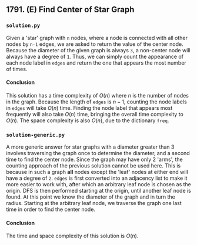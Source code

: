 ## 1791. (E) Find Center of Star Graph

### `solution.py`
Given a 'star' graph with `n` nodes, where a node is connected with all other nodes by `n-1` edges, we are asked to return the value of the center node. Because the diameter of the given graph is always `3`, a non-center node will always have a degree of `1`. Thus, we can simply count the appearance of each node label in `edges` and return the one that appears the most number of times.  

#### Conclusion
This solution has a time complexity of $O(n)$ where $n$ is the number of nodes in the graph. Because the length of `edges` is $n-1$, counting the node labels in `edges` will take $O(n)$ time. Finding the node label that appears most frequently will also take $O(n)$ time, bringing the overall time complexity to $O(n)$. The space complexity is also $O(n)$, due to the dictionary `freq`.  
  

### `solution-generic.py`
A more generic answer for star graphs with a diameter greater than 3 involves traversing the graph once to determine the diameter, and a second time to find the center node. Since the graph may have only 2 'arms', the counting approach of the previous solution cannot be used here. This is because in such a graph **all** nodes except the 'leaf' nodes at either end will have a degree of `2`. `edges` is first converted into an adjacency list to make it more easier to work with, after which an arbitrary leaf node is chosen as the origin. DFS is then performed starting at the origin, until another leaf node is found. At this point we know the diameter of the graph and in turn the radius. Starting at the arbitrary leaf node, we traverse the graph one last time in order to find the center node.  

#### Conclusion
The time and space complexity of this solution is $O(n)$.  